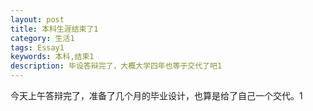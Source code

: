 ```yaml
---
layout: post
title: 本科生涯结束了1
category: 生活1
tags: Essay1
keywords: 本科,结束1
description: 毕设答辩完了，大概大学四年也等于交代了吧1
---
```


今天上午答辩完了，准备了几个月的毕业设计，也算是给了自己一个交代。1


